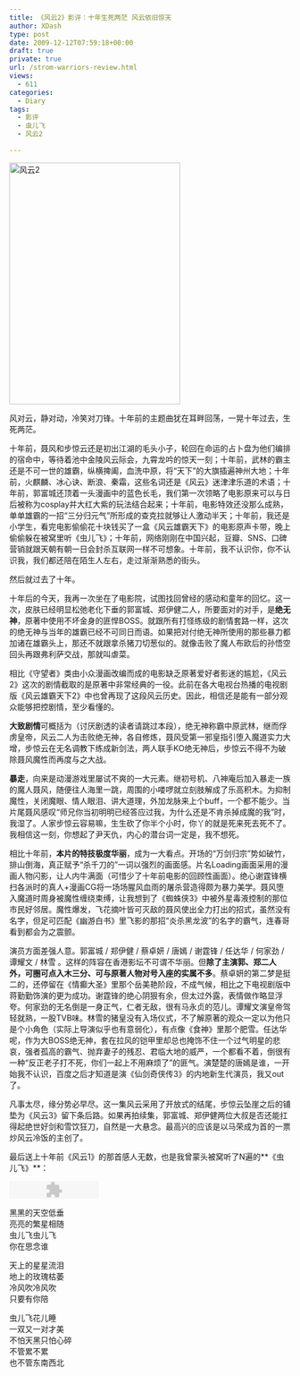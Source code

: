 ```yaml
---
title: 《风云2》影评：十年生死两茫 风云依旧惊天
author: XDash
type: post
date: 2009-12-12T07:59:18+00:00
draft: true
private: true
url: /strom-warriors-review.html
views:
  - 611
categories:
  - Diary
tags:
  - 影评
  - 虫儿飞
  - 风云2

---
```

<img loading="lazy" decoding="async" class="alignnone size-full wp-image-2155" title="风云2" src="http://www.fanbing.net/wp-content/uploads/2009/12/s40564681.jpg" alt="风云2" width="306" height="432" srcset="http://xdash.one/wp-content/uploads/2009/12/s40564681.jpg 306w, http://xdash.one/wp-content/uploads/2009/12/s40564681-212x300.jpg 212w" sizes="(max-width: 306px) 100vw, 306px" />

风对云，静对动，冷笑对刀锋。十年前的主题曲犹在耳畔回荡，一晃十年过去，生死两茫。

十年前，聂风和步惊云还是初出江湖的毛头小子，轮回在命运的占卜盘为他们编排的宿命中，等待着池中金陵风云际会，九霄龙吟的惊天一刻；十年前，武林的霸主还是不可一世的雄霸，纵横捭阖，血洗中原，将“天下”的大旗插遍神州大地；十年前，火麒麟、冰心诀、断浪、秦霜，这些名词还是《风云》迷津津乐道的术语；十年前，郭富城还顶着一头漫画中的蓝色长毛，我们第一次领略了电影原来可以与日后被称为cosplay并大红大紫的玩法结合起来；十年前，电影特效还没那么成熟，单单雄霸的一招“三分归元气”所形成的查克拉就够让人激动半天；十年前，我还是小学生，看完电影偷偷花十块钱买了一盒《风云雄霸天下》的电影原声卡带，晚上偷偷躲在被窝里听《虫儿飞》；十年前，网络刚刚在中国兴起，豆瓣、SNS、口碑营销就跟天朝有朝一日会封杀互联网一样不可想象。十年前，我不认识你，你不认识我，我们都还陪在陌生人左右，走过渐渐熟悉的街头。

然后就过去了十年。

十年后的今天，我再一次坐在了电影院，试图找回曾经的感动和童年的回忆。这一次，皮肤已经明显松弛老化下垂的郭富城、郑伊健二人，所要面对的对手，是**绝无神**，原著中使用不坏金身的匪悍BOSS。就跟所有打怪练级的剧情套路一样，这次的绝无神与当年的雄霸已经不可同日而语。如果把对付绝无神所使用的那些暴力都加诸在雄霸头上，那还不就跟拿杀猪刀切葱似的。就像击败了魔人布欧后的孙悟空回头再跟弗利萨交战，那就叫虐菜。

<!--more-->

相比《守望者》类由小众漫画改编而成的电影缺乏原著爱好者影迷的尴尬，《风云2》这次的剧情截取的是原著中非常经典的一役。此前在各大电视台热播的电视剧版《风云雄霸天下2》中也曾再现了这段风云历史。因此，相信还是能有一部分观众能够把控剧情，至少看懂的。

**大致剧情**可概括为（讨厌剧透的读者请跳过本段），绝无神称霸中原武林，继而俘虏皇帝，风云二人为击败绝无神，各自修炼，聂风受第一邪皇指引堕入魔道实力大增，步惊云在无名调教下练成新剑法，两人联手KO绝无神后，步惊云不得不为破除聂风魔性而再度与之大战。

**暴走**，向来是动漫游戏里屡试不爽的一大元素。继初号机、八神庵后加入暴走一族的魔人聂风，随便往人海里一跳，周围的小喽啰就立刻肢解成了乐高积木。为抑制魔性，关闭魔眼、情人眼泪、讲大道理，外加龙脉来上个buff，一个都不能少。当片尾聂风感叹“师兄你当初明明已经答应过我，为什么还是不肯杀掉成魔的我”时，我湿了。人家步惊云容易嘛，生生砍了你半个小时，你丫的就是死来死去死不了。我相信这一刻，你想起了尹天仇，内心的潜台词一定是，我不想死。

相比十年前，**本片的特技极度华丽**，成为一大看点。开场的“万剑归宗”势如破竹，排山倒海，真正赋予“杀千刀的”一词以强烈的画面感。片名Loading画面采用的漫画人物闪影，让人内牛满面（可惜少了十年前电影的回顾性画面）。绝心谢霆锋横扫各派时的真人+漫画CG将一场场腥风血雨的屠杀营造得颇为暴力美学。聂风堕入魔道时周身被魔性缠绕束缚，让我想到了《蜘蛛侠3》中被外星毒液控制的那位市民好邻居。魔性爆发，飞花摘叶皆可灭敌的聂风使出全力打出的招式，虽然没有名字，但足可匹配《幽游白书》里飞影的那招“炎杀黑龙波”的名字的霸气，连春哥看到都会为之震颤。

演员方面差强人意。郭富城 / 郑伊健 / 蔡卓妍 / 唐嫣 / 谢霆锋 / 任达华 / 何家劲 / 谭耀文 / 林雪 。这样的阵容在香港影坛不可谓不华丽。但**除了主演郭、郑二人外，可圈可点入木三分、可与原著人物对号入座的实属不多**。蔡卓妍的第二梦是挺二的，还停留在《情癫大圣》里那个岳美艳阶段，不成气候，相比之下电视剧版中蒋勤勤饰演的更为成功。谢霆锋的绝心阴狠有余，但太过外露，表情做作略显浮夸。何家劲的无名倒是一身正气，仁者无敌，很有马永贞的范儿。谭耀文演皇帝驾轻就熟，一股TVB味。林雪的猪皇没有入场仪式，不了解原著的观众一定以为他只是个小角色（实际上导演似乎也有意弱化），有点像《食神》里那个肥雪。任达华呢，作为大BOSS绝无神，套在拉风的铠甲里却总也掩饰不住一个过气明星的悲哀，强者孤高的霸气、抛弃妻子的残忍、君临大地的威严，一个都看不着，倒很有一种“反正老子打不死，你们一起上不用麻烦了”的匪气。演楚楚的唐嫣是谁，一开始我不认识，百度之后才知道是演《仙剑奇侠传3》的内地新生代演员，我又out了。

凡事太尽，缘分势必早尽。这一集风云采用了开放式的结尾，步惊云坠崖之后的铺垫为《风云3》留下条后路。如果再拍续集，郭富城、郑伊健两位大叔是否还能扛得起绝世好剑和雪饮狂刀，自然是一大悬念。最高兴的应该是以马荣成为首的一票炒风云冷饭的主创了。

最后送上十年前《风云1》的那首感人无数，也是我曾蒙头被窝听了N遍的**《虫儿飞》**：

<embed src="http://www.8box.com/feed/000000_s_1015_/mini.swf" type="application/x-shockwave-flash" wmode="transparent" width="160" height="32">
</embed>

黑黑的天空低垂  
亮亮的繁星相随  
虫儿飞虫儿飞  
你在思念谁

天上的星星流泪  
地上的玫瑰枯萎  
冷风吹冷风吹  
只要有你陪

虫儿飞花儿睡  
一双又一对才美  
不怕天黑只怕心碎  
不管累不累  
也不管东南西北